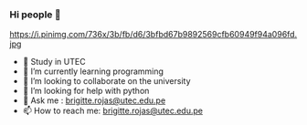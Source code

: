### Hi people 👋
https://i.pinimg.com/736x/3b/fb/d6/3bfbd67b9892569cfb60949f94a096fd.jpg
- 🔭 Study in UTEC
- 🌱 I’m currently learning programming
- 👯 I’m looking to collaborate on the university
- 🤔 I’m looking for help with python
- 💬 Ask me : brigitte.rojas@utec.edu.pe
- 📫 How to reach me: brigitte.rojas@utec.edu.pe

